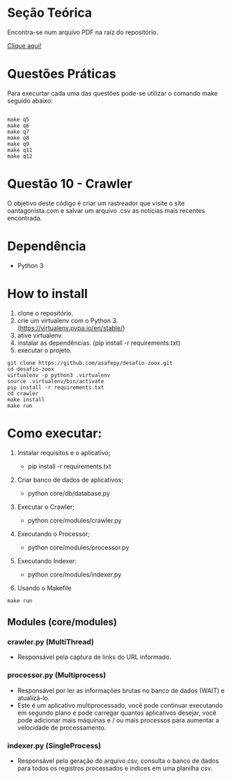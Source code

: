 # Seção Teórica
Encontra-se num arquivo PDF na raíz do repositório.

[Clique aqui!](https://github.com/asafepy/desafio-zoox/blob/master/secao-teorica.pdf.pdf)



# Questões Práticas

Para execurtar cada uma das questões pode-se utilizar o comando make seguido abaixo:

```console

make q5
make q6
make q7
make q8
make q9
make q11
make q12

```

# Questão 10 - Crawler

O objetivo deste código é criar um rastreador que visite o site oantagonista.com e salvar um arquivo .csv as notícias mais recentes encontrada.
 
# Dependência
 - Python 3
 
# How to install

 1. clone o repositório.
 2. crie um virtualenv com o Python 3. (https://virtualenv.pypa.io/en/stable/)
 3. ative virtualenv.
 4. instalar as dependências. (pip install -r requirements.txt)
 5. executar o projeto.
 
 ```console
 git clone https://github.com/asafepy/desafio-zoox.git
 cd desafio-zoox
 virtualenv -p python3 .virtualenv
 source .virtualenv/bin/activate
 pip install -r requirements.txt
 cd crawler
 make install
 make run
```

# Como executar:

1. Instalar requisitos e o aplicativo;  
	- pip install -r requirements.txt
 
2. Criar banco de dados de aplicativos;
	- python core/db/database.py
 
3. Executar o Crawler;  
	- python core/modules/crawler.py
        
4. Executando o Processor;
	- python core/modules/processor.py

5. Executando Indexer:
	- python core/modules/indexer.py

7. Usando o Makefile
	
```console
make run
```

## Modules (core/modules) 
 
### crawler.py (MultiThread)
- Responsável pela captura de links do URL informado.

### processor.py (Multiprocess)
- Responsável por ler as informações brutas no banco de dados (WAIT) e atualizá-lo.
- Este é um aplicativo multiprocessado, você pode continuar executando em segundo plano e pode carregar quantos aplicativos desejar, você pode adicionar mais máquinas e / ou mais processos para aumentar a velocidade de processamento.

### indexer.py (SingleProcess)
- Responsável pela geração do arquivo csv, consulta o banco de dados para todos os registros processados e índices em uma planilha csv.